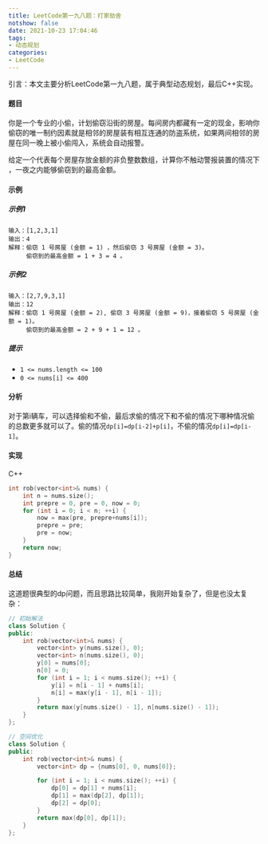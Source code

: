 ```yaml
---
title: LeetCode第一九八题：打家劫舍
notshow: false
date: 2021-10-23 17:04:46
tags:
- 动态规划
categories:
- LeetCode
---
```


引言：本文主要分析LeetCode第一九八题，属于典型动态规划，最后C++实现。

<!--more-->

#### 题目

你是一个专业的小偷，计划偷窃沿街的房屋。每间房内都藏有一定的现金，影响你偷窃的唯一制约因素就是相邻的房屋装有相互连通的防盗系统，如果两间相邻的房屋在同一晚上被小偷闯入，系统会自动报警。

给定一个代表每个房屋存放金额的非负整数数组，计算你不触动警报装置的情况下 ，一夜之内能够偷窃到的最高金额。

#### 示例

##### 示例1

```
输入：[1,2,3,1]
输出：4
解释：偷窃 1 号房屋 (金额 = 1) ，然后偷窃 3 号房屋 (金额 = 3)。
     偷窃到的最高金额 = 1 + 3 = 4 。
```

##### 示例2

```
输入：[2,7,9,3,1]
输出：12
解释：偷窃 1 号房屋 (金额 = 2), 偷窃 3 号房屋 (金额 = 9)，接着偷窃 5 号房屋 (金额 = 1)。
     偷窃到的最高金额 = 2 + 9 + 1 = 12 。
```

##### 提示

- `1 <= nums.length <= 100`
- `0 <= nums[i] <= 400`

#### 分析

对于第i辆车，可以选择偷和不偷，最后求偷的情况下和不偷的情况下哪种情况偷的总数更多就可以了。偷的情况`dp[i]=dp[i-2]+p[i]`，不偷的情况`dp[i]=dp[i-1]`。

#### 实现

C++

```c++
int rob(vector<int>& nums) {
    int n = nums.size();
    int prepre = 0, pre = 0, now = 0;
    for (int i = 0; i < n; ++i) {
        now = max(pre, prepre+nums[i]);
        prepre = pre;
        pre = now;
    }
    return now;
}
```

#### 总结

这道题很典型的dp问题，而且思路比较简单，我刚开始复杂了，但是也没太复杂：

```c++
// 初始解法
class Solution {
public:
    int rob(vector<int>& nums) {
        vector<int> y(nums.size(), 0);
        vector<int> n(nums.size(), 0);
        y[0] = nums[0];
        n[0] = 0;
        for (int i = 1; i < nums.size(); ++i) {
            y[i] = n[i - 1] + nums[i];
            n[i] = max(y[i - 1], n[i - 1]);
        }
        return max(y[nums.size() - 1], n[nums.size() - 1]);
    }
};

// 空间优化
class Solution {
public:
    int rob(vector<int>& nums) {
        vector<int> dp = {nums[0], 0, nums[0]};

        for (int i = 1; i < nums.size(); ++i) {
            dp[0] = dp[1] + nums[i];
            dp[1] = max(dp[2], dp[1]);
            dp[2] = dp[0];
        }
        return max(dp[0], dp[1]);
    }
};
```





